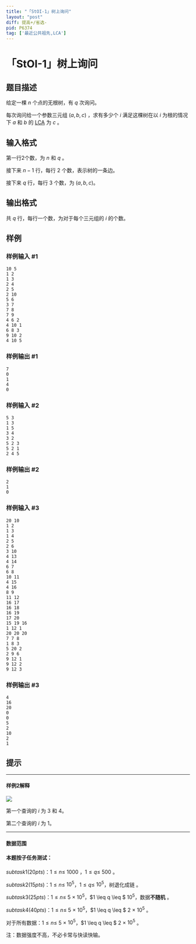 ```yaml
---
title: "「StOI-1」树上询问"
layout: "post"
diff: 提高+/省选-
pid: P6374
tag: ['最近公共祖先,LCA']
---
```

# 「StOI-1」树上询问
## 题目描述

给定一棵 $n$ 个点的无根树，有 $q$ 次询问。

每次询问给一个参数三元组 $(a,b,c)$ ，求有多少个 $i$ 满足这棵树在以 $i$ 为根的情况下 $a$ 和 $b$ 的 [LCA](https://www.luogu.com.cn/problem/P3379) 为 $c$ 。
## 输入格式

第一行2个数，为 $n$ 和 $q$ 。

接下来 $n-1$ 行，每行 $2$ 个数，表示树的一条边。

接下来 $q$ 行，每行 $3$ 个数，为 $(a,b,c)$。
## 输出格式

共 $q$ 行，每行一个数，为对于每个三元组的 $i$ 的个数。
## 样例

### 样例输入 #1
```
10 5
1 2
1 3
2 4
2 5
2 10
5 6
3 7
7 8
7 9
4 6 2
4 10 1
6 8 3
9 10 2
4 10 5

```
### 样例输出 #1
```
7
0
1
4
0

```
### 样例输入 #2
```
5 3
1 3
1 5
3 4
3 2
5 2 3
5 2 1
2 4 5

```
### 样例输出 #2
```
2
1
0
```
### 样例输入 #3
```
20 10
1 2
1 3
1 4
2 5
2 6
3 10
4 13
4 14
6 7
6 8
10 11
4 15
4 16
8 9
11 12
16 17
16 18
16 19
17 20
15 19 16
1 12 1
20 20 20
7 7 8
1 8 3
5 20 2
2 9 6
9 12 1
9 12 2
9 12 3
```
### 样例输出 #3
```
4
16
20
0
0
5
2
10
2
1

```
## 提示

---

#### 样例2解释

![](https://cdn.luogu.com.cn/upload/image_hosting/7o3nd26o.png)

第一个查询的 $i$ 为 3 和 4。

第二个查询的 $i$ 为 1。

---

#### 数据范围

#### 本题按子任务测试：

$subtask1 (20pts)$：$1 \leq n \leq$ $1000$ ，$1 \leq q \leq$ $500$ 。

$subtask2 (15pts)$：$1 \leq n \leq$ $10^{5}$，$1 \leq q \leq$ $10^{5}$，树退化成链 。

$subtask3 (25pts)$：$1 \leq n \leq$ $5$ $\times$ $10^{5}$，$1 \leq q \leq $ $10^{5}$，数据**不随机** 。

$subtask4 (40pts)$：$1 \leq n \leq$ $5$ $\times$ $10^{5}$，$1 \leq q \leq $ $2$ $\times$ $10^{5}$ 。

对于所有数据：$1 \leq n \leq$ $5$ $\times$ $10^{5}$，$1 \leq q \leq $ $2$ $\times$ $10^{5}$ 。

注：数据强度不高，不必卡常与快读快输。
